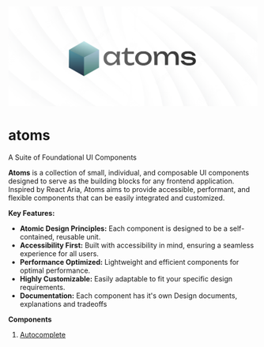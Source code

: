 ![Atoms poster](https://github.com/gokulcodes/atoms/blob/main/public/poster.png "Atoms poster")

# atoms

A Suite of Foundational UI Components

**Atoms** is a collection of small, individual, and composable UI components designed to serve as the building blocks for any frontend application. Inspired by React Aria, Atoms aims to provide accessible, performant, and flexible components that can be easily integrated and customized.

**Key Features:**

- **Atomic Design Principles:** Each component is designed to be a self-contained, reusable unit.
- **Accessibility First:** Built with accessibility in mind, ensuring a seamless experience for all users.
- **Performance Optimized:** Lightweight and efficient components for optimal performance.
- **Highly Customizable:** Easily adaptable to fit your specific design requirements.
- **Documentation:** Each component has it's own Design documents, explanations and tradeoffs

**Components**

1. [Autocomplete](https://github.com/gokulcodes/atoms/blob/main/src/components/Autocomplete/README.md)
